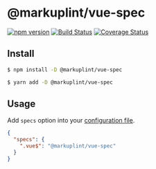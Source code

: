 # @markuplint/vue-spec

[![npm version](https://badge.fury.io/js/%40markuplint%2Fvue-spec.svg)](https://www.npmjs.com/package/@markuplint/vue-spec)
[![Build Status](https://travis-ci.org/markuplint/markuplint.svg?branch=main)](https://travis-ci.org/markuplint/markuplint)
[![Coverage Status](https://coveralls.io/repos/github/markuplint/markuplint/badge.svg?branch=main)](https://coveralls.io/github/markuplint/markuplint?branch=main)

## Install

```sh
$ npm install -D @markuplint/vue-spec

$ yarn add -D @markuplint/vue-spec
```

## Usage

Add `specs` option into your [configuration file](https://markuplint.dev/configuration#parser).

```json
{
  "specs": {
    ".vue$": "@markuplint/vue-spec"
  }
}
```
